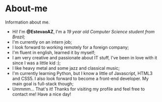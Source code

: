 # About-me
Information about me.
- Hi! I'm **@EstevaoAZ**, I'm a *19 year old Computer Science student from Brazil;*
- I'm currently on an intern job;
- I look forward to working remotely for a foreign company;
- I'm fluent in english, learned it by myself;
- I am very creative and passionate about IT stuff, I've been in love with it since I was a little kid :);
- I like heavy metal and some jazz and classical music;
- I'm currently learning Python, but I know a little of Javascript, HTML3 and CSS5. I also look forward to become a front-end developer. My main goal is full-stack though;
- Ummmm... That's it! Thanks for visiting my profile and feel free to contact me! Have a nice day!
